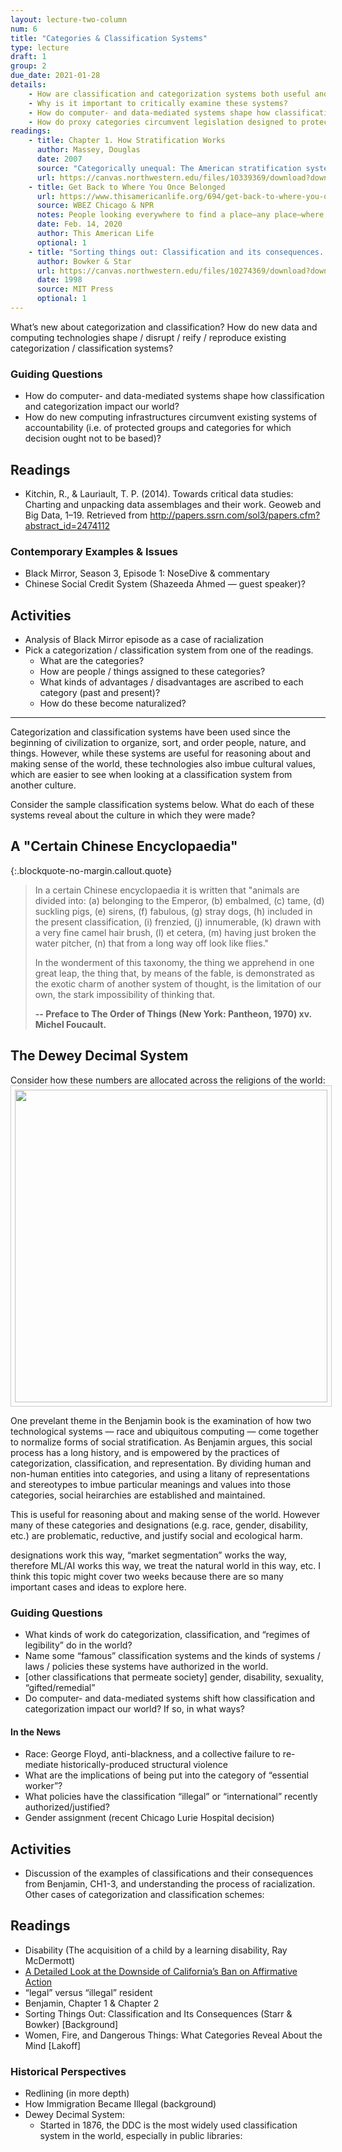 ```yaml
---
layout: lecture-two-column
num: 6
title: "Categories & Classification Systems"
type: lecture
draft: 1
group: 2
due_date: 2021-01-28
details: 
    - How are classification and categorization systems both useful and problematic?
    - Why is it important to critically examine these systems?
    - How do computer- and data-mediated systems shape how classification and categorization impact our world?
    - How do proxy categories circumvent legislation designed to protect people belonging to vulnerable social categories?
readings:
    - title: Chapter 1. How Stratification Works
      author: Massey, Douglas
      date: 2007
      source: "Categorically unequal: The American stratification system"
      url: https://canvas.northwestern.edu/files/10339369/download?download_frd=1
    - title: Get Back to Where You Once Belonged
      url: https://www.thisamericanlife.org/694/get-back-to-where-you-once-belonged
      source: WBEZ Chicago & NPR
      notes: People looking everywhere to find a place—any place—where, for once, they don't have to be the odd man out.
      date: Feb. 14, 2020 
      author: This American Life
      optional: 1
    - title: "Sorting things out: Classification and its consequences. Introduction"
      author: Bowker & Star
      url: https://canvas.northwestern.edu/files/10274369/download?download_frd=1
      date: 1998
      source: MIT Press
      optional: 1
---
```


What’s new about categorization and classification? How do new data and computing technologies shape / disrupt / reify / reproduce existing categorization / classification systems?

### Guiding Questions
* How do computer- and data-mediated systems shape how classification and categorization impact our world?
* How do new computing infrastructures circumvent existing systems of accountability (i.e. of protected groups and categories for which decision ought not to be based)? 

## Readings
* Kitchin, R., & Lauriault, T. P. (2014). Towards critical data studies: Charting and unpacking data assemblages and their work. Geoweb and Big Data, 1–19. Retrieved from http://papers.ssrn.com/sol3/papers.cfm?abstract_id=2474112 

### Contemporary Examples & Issues 
* Black Mirror, Season 3, Episode 1: NoseDive & commentary
* Chinese Social Credit System (Shazeeda Ahmed — guest speaker)?

## Activities
* Analysis of Black Mirror episode as a case of racialization
* Pick a categorization / classification system from one of the readings. 
    * What are the categories? 
    * How are people / things assigned to these categories? 
    * What kinds of advantages / disadvantages are ascribed to each category (past and present)?
    * How do these become naturalized?

---

Categorization and classification systems have been used since the beginning of civilization to organize, sort, and order people, nature, and things. However, while these systems are useful for reasoning about and making sense of the world, these technologies also imbue cultural values, which are easier to see when looking at a classification system from another culture. 

Consider the sample classification systems below. What do each of these systems reveal about the culture in which they were made?

## A "Certain Chinese Encyclopaedia"

{:.blockquote-no-margin.callout.quote}
> In a certain Chinese encyclopaedia it is written that "animals are divided into: (a) belonging to the Emperor, (b) embalmed, (c) tame, (d) suckling pigs, (e) sirens, (f) fabulous, (g) stray dogs, (h) included in the present classification, (i) frenzied, (j) innumerable, (k) drawn with a very fine camel hair brush, (l) et cetera, (m) having just broken the water pitcher, (n) that from a long way off look like flies."
> 
> In the wonderment of this taxonomy, the thing we apprehend in one great leap, the thing that, by means of the fable, is demonstrated as the exotic charm of another system of thought, is the limitation of our own, the stark impossibility of thinking that.
>
> **-- Preface to The Order of Things (New York: Pantheon, 1970) xv. Michel Foucault.**

## The Dewey Decimal System
Consider how these numbers are allocated across the religions of the world:
<img style="width:500px;padding:6px;border:solid 1px #CCC;" src="../assets/images/dewey-decimal-system.png" />

One prevelant theme in the Benjamin book is the examination of how two technological systems — race and ubiquitous computing — come together to normalize forms of social stratification. As Benjamin argues, this social process has a long history, and is empowered by the practices of categorization, classification, and representation. By dividing human and non-human entities into categories, and using a litany of representations and stereotypes to imbue particular meanings and values into those categories, social heirarchies are established and maintained.

This is useful for reasoning about and making sense of the world. However many of these categories and designations (e.g. race, gender, disability, etc.) are problematic, reductive, and justify social and ecological harm.

designations work this way, “market segmentation” works the way, therefore ML/AI works this way,  we treat the natural world in this way, etc.
I think this topic might cover two weeks because there are so many important cases and ideas to explore here. 

### Guiding Questions
* What kinds of work do categorization, classification, and “regimes of legibility” do in the world?
* Name some “famous” classification systems and the kinds of systems / laws / policies these systems have authorized in the world.
* [other classifications that permeate society] gender, disability, sexuality, “gifted/remedial”
* Do computer- and data-mediated systems shift how classification and categorization impact our world? If so, in what ways?

#### In the News
* Race: George Floyd, anti-blackness, and a collective failure to re-mediate historically-produced structural violence
* What are the implications of being put into the category of “essential worker”?
* What policies have the classification “illegal” or “international” recently authorized/justified?
* Gender assignment (recent Chicago Lurie Hospital decision)


## Activities
* Discussion of the examples of classifications and their consequences from Benjamin, CH1-3, and understanding the process of racialization.
Other cases of categorization and classification schemes:


## Readings
* Disability (The acquisition of a child by a learning disability, Ray McDermott)
* [A Detailed Look at the Downside of California’s Ban on Affirmative Action](https://www.nytimes.com/2020/08/21/upshot/00up-affirmative-action-california-study.html)
* “legal” versus “illegal” resident
* Benjamin, Chapter 1 & Chapter 2
* Sorting Things Out: Classification and Its Consequences (Starr & Bowker) [Background]
* Women, Fire, and Dangerous Things: What Categories Reveal About the Mind [Lakoff]

### Historical Perspectives
* Redlining (in more depth)
* How Immigration Became Illegal (background)
* Dewey Decimal System:
    * Started in 1876, the DDC is the most widely used classification system in the world, especially in public libraries:
